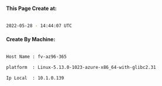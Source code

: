 
   
#### This Page Create at:

```bash

2022-05-28 - 14:44:07 UTC

```

#### Create By Machine:

```bash

Host Name : fv-az96-365

platform  : Linux-5.13.0-1023-azure-x86_64-with-glibc2.31

Ip Local  : 10.1.0.139

```


